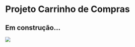 # Projeto Carrinho de Compras

## Em construção... 
<img src="https://image.flaticon.com/icons/png/512/1275/1275479.png" />
